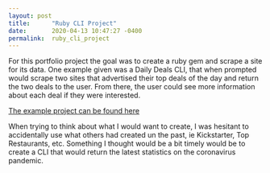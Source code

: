 ```yaml
---
layout: post
title:      "Ruby CLI Project"
date:       2020-04-13 10:47:27 -0400
permalink:  ruby_cli_project
---
```



For this portfolio project the goal was to create a ruby gem and scrape a site for its data. One example given was a Daily Deals CLI, that when prompted would scrape two sites that advertised their top deals of the day and return the two deals to the user. From there, the user could see more information about each deal if they were interested. 

[The example project can be found here](https://github.com/learn-co-curriculum/daily_deal)


When trying to think about what I would want to create, I was hesitant to accidentally use what others had created un the past, ie Kickstarter, Top Restaurants, etc. Something I thought would be a bit timely would be to create a CLI that would return the latest statistics on the coronavirus pandemic. 


[](https://giphy.com/gifs/6dRsQSNHU3Cla/html5)

[](https://imgur.com/a/dG8VNvP)
